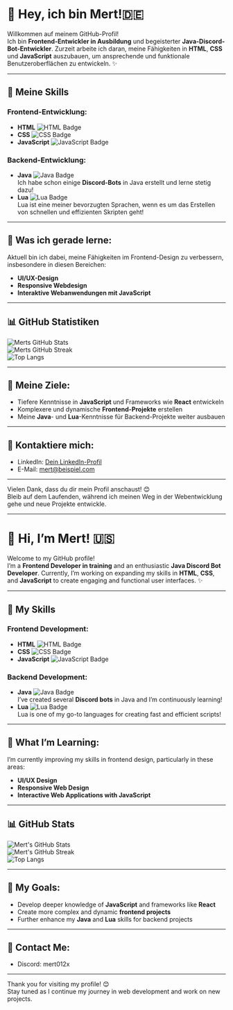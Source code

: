 # 👋 Hey, ich bin Mert!🇩🇪

Willkommen auf meinem GitHub-Profil!  
Ich bin **Frontend-Entwickler in Ausbildung** und begeisterter **Java-Discord-Bot-Entwickler**. Zurzeit arbeite ich daran, meine Fähigkeiten in **HTML**, **CSS** und **JavaScript** auszubauen, um ansprechende und funktionale Benutzeroberflächen zu entwickeln. ✨

---

## 🔧 Meine Skills

### Frontend-Entwicklung:
- **HTML** ![HTML Badge](https://img.shields.io/badge/-HTML-E34F26?logo=html5&logoColor=white&style=flat)
- **CSS** ![CSS Badge](https://img.shields.io/badge/-CSS-1572B6?logo=css3&logoColor=white&style=flat)
- **JavaScript** ![JavaScript Badge](https://img.shields.io/badge/-JavaScript-F7DF1E?logo=javascript&logoColor=black&style=flat)

### Backend-Entwicklung:
- **Java** ![Java Badge](https://img.shields.io/badge/-Java-007396?logo=java&logoColor=white&style=flat)  
  Ich habe schon einige **Discord-Bots** in Java erstellt und lerne stetig dazu!
- **Lua** ![Lua Badge](https://img.shields.io/badge/-Lua-2C2D72?logo=lua&logoColor=white&style=flat)  
  Lua ist eine meiner bevorzugten Sprachen, wenn es um das Erstellen von schnellen und effizienten Skripten geht!

---

## 🚀 Was ich gerade lerne:
Aktuell bin ich dabei, meine Fähigkeiten im Frontend-Design zu verbessern, insbesondere in diesen Bereichen:
- **UI/UX-Design**
- **Responsive Webdesign**
- **Interaktive Webanwendungen mit JavaScript**

---

## 📊 GitHub Statistiken

![Merts GitHub Stats](https://github-readme-stats.vercel.app/api?username=PashaO1&show_icons=true&theme=radical)  
![Merts GitHub Streak](https://streak-stats.demolab.com?user=PashaO1&theme=radical&date_format=M%20j%5B%2C%20Y%5D)  
![Top Langs](https://github-readme-stats.vercel.app/api/top-langs/?username=PashaO1&layout=compact&theme=radical)

---

## 🎯 Meine Ziele:
- Tiefere Kenntnisse in **JavaScript** und Frameworks wie **React** entwickeln
- Komplexere und dynamische **Frontend-Projekte** erstellen
- Meine **Java**- und **Lua**-Kenntnisse für Backend-Projekte weiter ausbauen

---

## 🔗 Kontaktiere mich:

- LinkedIn: [Dein LinkedIn-Profil](#)
- E-Mail: [mert@beispiel.com](mailto:mert@beispiel.com)

---

Vielen Dank, dass du dir mein Profil anschaust! 😊  
Bleib auf dem Laufenden, während ich meinen Weg in der Webentwicklung gehe und neue Projekte entwickle.

---

# 👋 Hi, I’m Mert! 🇺🇸

Welcome to my GitHub profile!  
I’m a **Frontend Developer in training** and an enthusiastic **Java Discord Bot Developer**. Currently, I’m working on expanding my skills in **HTML**, **CSS**, and **JavaScript** to create engaging and functional user interfaces. ✨

---

## 🔧 My Skills

### Frontend Development:
- **HTML** ![HTML Badge](https://img.shields.io/badge/-HTML-E34F26?logo=html5&logoColor=white&style=flat)
- **CSS** ![CSS Badge](https://img.shields.io/badge/-CSS-1572B6?logo=css3&logoColor=white&style=flat)
- **JavaScript** ![JavaScript Badge](https://img.shields.io/badge/-JavaScript-F7DF1E?logo=javascript&logoColor=black&style=flat)

### Backend Development:
- **Java** ![Java Badge](https://img.shields.io/badge/-Java-007396?logo=java&logoColor=white&style=flat)  
  I’ve created several **Discord bots** in Java and I’m continuously learning!
- **Lua** ![Lua Badge](https://img.shields.io/badge/-Lua-2C2D72?logo=lua&logoColor=white&style=flat)  
  Lua is one of my go-to languages for creating fast and efficient scripts!

---

## 🚀 What I’m Learning:
I’m currently improving my skills in frontend design, particularly in these areas:
- **UI/UX Design**
- **Responsive Web Design**
- **Interactive Web Applications with JavaScript**

---

## 📊 GitHub Stats

![Mert's GitHub Stats](https://github-readme-stats.vercel.app/api?username=PashaO1&show_icons=true&theme=radical)  
![Mert's GitHub Streak](https://streak-stats.demolab.com?user=PashaO1&theme=radical&date_format=M%20j%5B%2C%20Y%5D)  
![Top Langs](https://github-readme-stats.vercel.app/api/top-langs/?username=PashaO1&layout=compact&theme=radical)

---

## 🎯 My Goals:
- Develop deeper knowledge of **JavaScript** and frameworks like **React**
- Create more complex and dynamic **frontend projects**
- Further enhance my **Java** and **Lua** skills for backend projects

---

## 🔗 Contact Me:

- Discord: mert012x


---

Thank you for visiting my profile! 😊  
Stay tuned as I continue my journey in web development and work on new projects.
